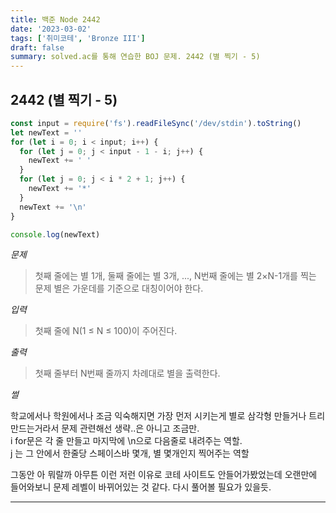 ```yaml
---
title: 백준 Node 2442
date: '2023-03-02'
tags: ['취미코테', 'Bronze III']
draft: false
summary: solved.ac를 통해 연습한 BOJ 문제. 2442 (별 찍기 - 5)
---
```


## 2442 (별 찍기 - 5)

```js
const input = require('fs').readFileSync('/dev/stdin').toString()
let newText = ''
for (let i = 0; i < input; i++) {
  for (let j = 0; j < input - 1 - i; j++) {
    newText += ' '
  }
  for (let j = 0; j < i * 2 + 1; j++) {
    newText += '*'
  }
  newText += '\n'
}

console.log(newText)
```

_문제_

> 첫째 줄에는 별 1개, 둘째 줄에는 별 3개, ..., N번째 줄에는 별 2×N-1개를 찍는 문제
> 별은 가운데를 기준으로 대칭이어야 한다.

_입력_

> 첫째 줄에 N(1 ≤ N ≤ 100)이 주어진다.

_출력_

> 첫째 줄부터 N번째 줄까지 차례대로 별을 출력한다.

_썰_

학교에서나 학원에서나 조금 익숙해지면 가장 먼저 시키는게 별로 삼각형 만들거나 트리만드는거라서 문제 관련해선 생략..은 아니고 조금만.  
i for문은 각 줄 만들고 마지막에 \n으로 다음줄로 내려주는 역할.  
j 는 그 안에서 한줄당 스페이스바 몇개, 별 몇개인지 찍어주는 역할

그동안 아 뭐랄까 아무튼 이런 저런 이유로 코테 사이트도 안들어가봤었는데 오랜만에 들어와보니 문제 레벨이 바뀌어있는 것 같다. 다시 풀어볼 필요가 있을듯.

---
